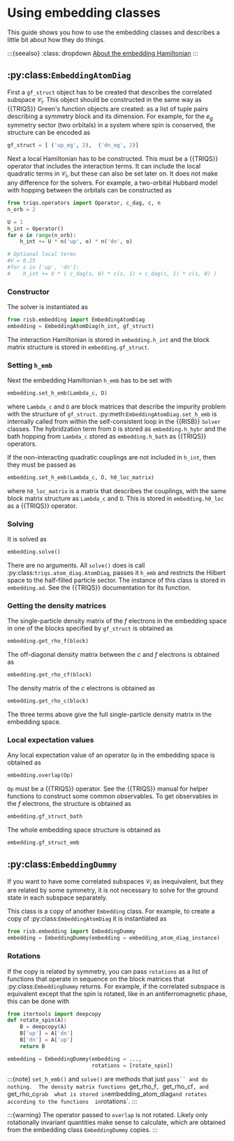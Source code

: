 # Using embedding classes

This guide shows you how to use the embedding classes and describes a little 
bit about how they do things.

:::{seealso}
:class: dropdown
[About the embedding Hamiltonian](../explanations/embedding.md)
:::

## :py:class:`EmbeddingAtomDiag`

First a `gf_struct` object has to be created that describes the correlated 
subspace $\mathcal{C}_i$. This object should be constructed in the same way 
as {{TRIQS}} Green's function objects are created: as a list of tuple pairs 
describing a symmetry block and its dimension. For example, for the $e_g$ 
symmetry sector (two orbitals) in a system where spin is conserved, the 
structure can be encoded as 

```python
gf_struct = [ ('up_eg', 2),  ('dn_eg', 2)]
```

Next a local Hamiltonian has to be constructed. This must 
be a {{TRIQS}} operator that includes the interaction terms. It can include 
the local quadratic terms in $\mathcal{C}_i$, but these can also be set 
later on. It does not make any difference for the solvers. For example, 
a two-orbital Hubbard model with hopping between the orbitals can be 
constructed as

```python
from triqs.operators import Operator, c_dag, c, n
n_orb = 2

U = 1
h_int = Operator()
for o in range(n_orb):
    h_int += U * n('up', o) * n('dn', o)

# Optional local terms
#V = 0.25
#for s in ['up', 'dn']:
#    h_int += V * ( c_dag(s, 0) * c(s, 1) + c_dag(s, 1) * c(s, 0) )
```

### Constructor

The solver is instantiated as 

```python
from risb.embedding import EmbeddingAtomDiag
embedding = EmbeddingAtomDiag(h_int, gf_struct)
```

The interaction Hamiltonian is stored in `embedding.h_int` and the block 
matrix structure is stored in `embedding.gf_struct`.

### Setting `h_emb`

Next the embedding Hamiltonian `h_emb` has to be set with 

```python
embedding.set_h_emb(Lambda_c, D)
```

where `Lambda_c` and `D` are block matrices that describe the impurity problem 
with the structure of `gf_struct`. 
:py:meth:`EmbeddingAtomDiag.set_h_emb` is internally called from within 
the self-consistent loop in the {{RISB}} `Solver` classes. The hybridzation 
term from `D` is stored as `embedding.h_hybr` and the bath hopping from 
`Lambda_c` stored as `embedding.h_bath` as {{TRIQS}} operators.

If the non-interacting quadratic couplings are not included in `h_int`, then 
they must be passed as 

```python
embedding.set_h_emb(Lambda_c, D, h0_loc_matrix)
```

where `h0_loc_matrix` is a matrix that describes the couplings, with the same 
block matrix structure as `Lambda_c` and `D`. This is stored in 
`embedding.h0_loc` as a {{TRIQS}} operator.

### Solving

It is solved as

```python
embedding.solve()
```

There are no arguments. All `solve()` does is call 
:py:class:`triqs.atom_diag.AtomDiag`, passes it `h_emb` 
and restricts the Hilbert space to the half-filled particle sector. The 
instance of this class is stored in `embedding.ad`. See the {{TRIQS}} 
documentation for its function.

### Getting the density matrices

The single-particle density matrix of the $f$ electrons in the embedding 
space in one of the blocks specified by `gf_struct` is obtained as

```python
embedding.get_rho_f(block)
```

The off-diagonal density matrix between the $c$ and $f$ electrons is obtained 
as

```python
embedding.get_rho_cf(block)
```

The density matrix of the $c$ electrons is obtained as

```python
embedding.get_rho_c(block)
```

The three terms above give the full single-particle density matrix in the 
embedding space.

### Local expectation values

Any local expectation value of an operator `Op` in the embedding space is 
obtained as

```python
embedding.overlap(Op)
```

`Op` must be a {{TRIQS}} operator. See the {{TRIQS}} manual for helper 
functions to construct some common observables. To get observables 
in the $f$ electrons, the structure is obtained as 

```python
embedding.gf_struct_bath
```

The whole embedding space structure is obtained as

```python
embedding.gf_struct_emb
```


## :py:class:`EmbeddingDummy`

If you want to have some correlated subspaces $\mathcal{C}_i$ as inequivalent,
but they are related by some symmetry, it is not necessary to solve for the 
ground state in each subspace separately. 

This class is a copy of another 
`Embedding` class. For example, to create a copy of 
:py:class:`EmbeddingAtomDiag` it is instantiated as

```python
from risb.embedding import EmbeddingDummy
embedding = EmbeddingDummy(embedding = embedding_atom_diag_instance)
```

### Rotations

If the copy is related by symmetry, you can pass `rotations` as a list of 
functions that operate in sequence on the block matrices that 
:py:class:`EmbeddingDummy` returns. For example, if the 
correlated subspace is equivalent except that the spin is rotated, 
like in an antiferromagnetic phase, this can be done with

```python
from itertools import deepcopy
def rotate_spin(A):
    B = deepcopy(A)
    B['up'] = A['dn']
    B['dn'] = A['up']
    return B

embedding = EmbeddingDummy(embedding = ...,
                           rotations = [rotate_spin])
```

:::{note}
`set_h_emb()` and `solve()` are methods that just `pass`` and do nothing. 
The density matrix functions `get_rho_f`, `get_rho_cf`, and `get_rho_c` grab 
what is stored in `embedding_atom_diag` and rotates according to the functions 
in `rotations`.
:::

:::{warning}
The operator passed to `overlap` is not rotated. Likely only rotationally 
invariant quantities make sense to calculate, which are obtained from the 
embedding class `EmbeddingDummy` copies.
:::